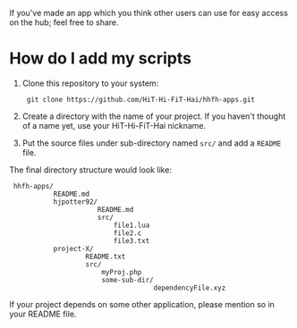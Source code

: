 If you've made an app which you think other users can use for easy access on the hub; feel free to share.

# How do I add my scripts

1. Clone this repository to your system:

        git clone https://github.com/HiT-Hi-FiT-Hai/hhfh-apps.git

1. Create a directory with the name of your project. If you haven't thought of a name yet, use your HiT-Hi-FiT-Hai nickname.
1. Put the source files under sub-directory named `src/` and add a `README` file.

The final directory structure would look like:

     hhfh-apps/
               README.md
               hjpotter92/
                          README.md
                          src/
                              file1.lua
                              file2.c
                              file3.txt
               project-X/
                       README.txt
                       src/
                           myProj.php
                           some-sub-dir/
                                        dependencyFile.xyz

If your project depends on some other application, please mention so in your README file.
